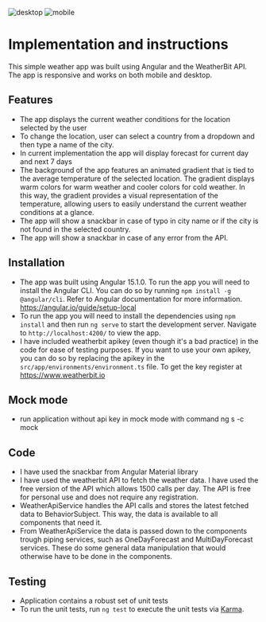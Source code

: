 ![desktop](https://user-images.githubusercontent.com/37372229/220947849-18d87671-f98f-45ff-a270-77c3a7f95a45.png)
![mobile](https://user-images.githubusercontent.com/37372229/220947893-e099ade0-41bd-4f95-a4d9-6d4dd156bfd7.png)

# Implementation and instructions

This simple weather app was built using Angular and the WeatherBit API. The app is responsive and works on both mobile and desktop.

## Features
* The app displays the current weather conditions for the location selected by the user
* To change the location, user can select a country from a dropdown and then type a name of the city.
* In  current implementation the app will display forecast for current day and next 7 days
* The background of the app features an animated gradient that is tied to the average temperature of the selected location. The gradient displays warm colors for warm weather and cooler colors for cold weather. In this way, the gradient provides a visual representation of the temperature, allowing users to easily understand the current weather conditions at a glance.
* The app will show a snackbar in case of typo in city name or if the city is not found in the selected country.
* The app will show a snackbar in case of any error from the API.

## Installation
* The app was built using Angular 15.1.0. To run the app you will need to install the Angular CLI. You can do so by running `npm install -g @angular/cli`. Refer to Angular documentation for more information. https://angular.io/guide/setup-local
* To run the app you will need to install the dependencies using `npm install` and then run `ng serve` to start the development server. Navigate to `http://localhost:4200/` to view the app.
* I have included weatherbit apikey (even though it's a bad practice) in the code for ease of testing purposes. If you want to use your own apikey, you can do so by replacing the apikey in the `src/app/environments/environment.ts` file. To get the key register at https://www.weatherbit.io

## Mock mode
* run application without api key in mock mode with command ng s -c mock

## Code
* I have used the snackbar from Angular Material library
* I have used the weatherbit API to fetch the weather data. I have used the free version of the API which allows 1500 calls per day. The API is free for personal use and does not require any registration.
* WeatherApiService handles the API calls and stores the latest fetched data to BehaviorSubject. This way, the data is available to all components that need it.
* From WeatherApiService the data is passed down to the components trough piping services, such as OneDayForecast and MultiDayForecast services. These do some general data manipulation that would otherwise have to be done in the components.

## Testing
* Application contains a robust set of unit tests
* To run the unit tests, run `ng test` to execute the unit tests via [Karma](https://karma-runner.github.io).
